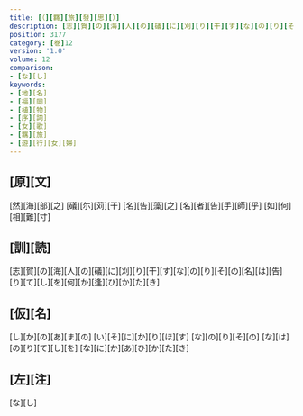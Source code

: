 ```yaml
---
title: [（][羇][旅][發][思][）]
description: [志][賀][の][海][人][の][礒][に][刈][り][干][す][な][の][り][そ][の][名][は][告][り][て][し][を][何][か][逢][ひ][か][た][き]
position: 3177
category: [巻]12
version: '1.0'
volume: 12
comparison:
- [な][し]
keywords:
- [地][名]
- [福][岡]
- [植][物]
- [序][詞]
- [女][歌]
- [羈][旅]
- [遊][行][女][婦]
---
```


## [原][文]

[然][海][部][之] [礒][尓][苅][干] [名][告][藻][之] [名][者][告][手][師][乎] [如][何][相][難][寸]

## [訓][読]

[志][賀][の][海][人][の][礒][に][刈][り][干][す][な][の][り][そ][の][名][は][告][り][て][し][を][何][か][逢][ひ][か][た][き]

## [仮][名]

[し][か][の][あ][ま][の] [い][そ][に][か][り][ほ][す] [な][の][り][そ][の] [な][は][の][り][て][し][を] [な][に][か][あ][ひ][か][た][き]

## [左][注]

[な][し]
